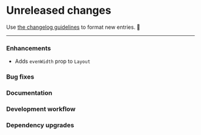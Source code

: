# Unreleased changes

Use [the changelog guidelines](https://git.io/polaris-changelog-guidelines) to format new entries. 💜

---

### Enhancements

- Adds `evenWidth` prop to `Layout`

### Bug fixes

### Documentation

### Development workflow

### Dependency upgrades
